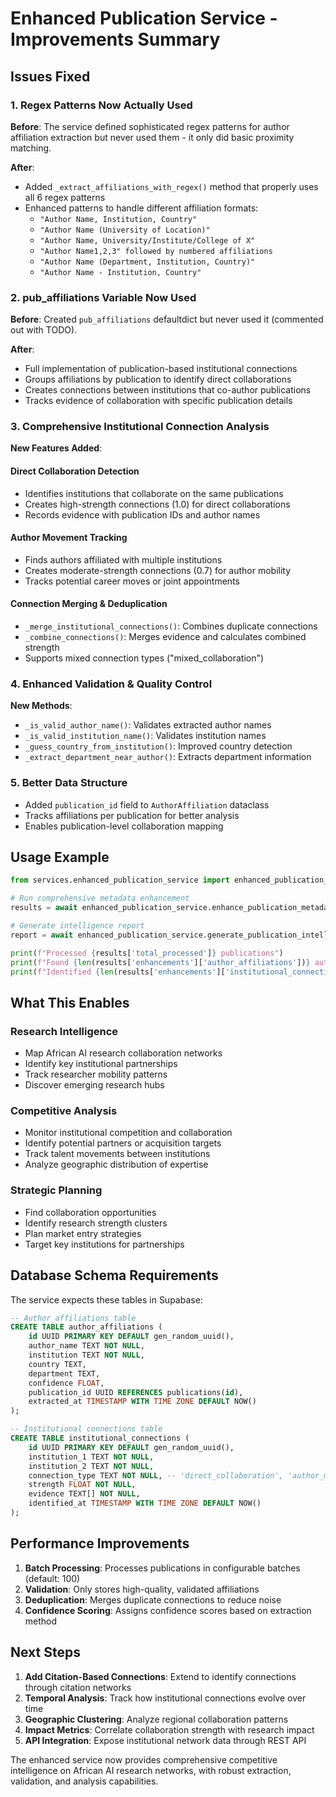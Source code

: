# Enhanced Publication Service - Improvements Summary

## Issues Fixed

### 1. **Regex Patterns Now Actually Used**
**Before**: The service defined sophisticated regex patterns for author affiliation extraction but never used them - it only did basic proximity matching.

**After**: 
- Added `_extract_affiliations_with_regex()` method that properly uses all 6 regex patterns
- Enhanced patterns to handle different affiliation formats:
  - `"Author Name, Institution, Country"`
  - `"Author Name (University of Location)"`
  - `"Author Name, University/Institute/College of X"`
  - `"Author Name1,2,3" followed by numbered affiliations`
  - `"Author Name (Department, Institution, Country)"`
  - `"Author Name - Institution, Country"`

### 2. **pub_affiliations Variable Now Used**
**Before**: Created `pub_affiliations` defaultdict but never used it (commented out with TODO).

**After**: 
- Full implementation of publication-based institutional connections
- Groups affiliations by publication to identify direct collaborations
- Creates connections between institutions that co-author publications
- Tracks evidence of collaboration with specific publication details

### 3. **Comprehensive Institutional Connection Analysis**
**New Features Added**:

#### **Direct Collaboration Detection**
- Identifies institutions that collaborate on the same publications
- Creates high-strength connections (1.0) for direct collaborations
- Records evidence with publication IDs and author names

#### **Author Movement Tracking** 
- Finds authors affiliated with multiple institutions
- Creates moderate-strength connections (0.7) for author mobility
- Tracks potential career moves or joint appointments

#### **Connection Merging & Deduplication**
- `_merge_institutional_connections()`: Combines duplicate connections
- `_combine_connections()`: Merges evidence and calculates combined strength
- Supports mixed connection types ("mixed_collaboration")

### 4. **Enhanced Validation & Quality Control**
**New Methods**:
- `_is_valid_author_name()`: Validates extracted author names
- `_is_valid_institution_name()`: Validates institution names
- `_guess_country_from_institution()`: Improved country detection
- `_extract_department_near_author()`: Extracts department information

### 5. **Better Data Structure**
- Added `publication_id` field to `AuthorAffiliation` dataclass
- Tracks affiliations per publication for better analysis
- Enables publication-level collaboration mapping

## Usage Example

```python
from services.enhanced_publication_service import enhanced_publication_service

# Run comprehensive metadata enhancement
results = await enhanced_publication_service.enhance_publication_metadata(batch_size=50)

# Generate intelligence report
report = await enhanced_publication_service.generate_publication_intelligence_report()

print(f"Processed {results['total_processed']} publications")
print(f"Found {len(results['enhancements']['author_affiliations'])} author affiliations")
print(f"Identified {len(results['enhancements']['institutional_connections'])} institutional connections")
```

## What This Enables

### **Research Intelligence**
- Map African AI research collaboration networks
- Identify key institutional partnerships
- Track researcher mobility patterns
- Discover emerging research hubs

### **Competitive Analysis**
- Monitor institutional competition and collaboration
- Identify potential partners or acquisition targets
- Track talent movements between institutions
- Analyze geographic distribution of expertise

### **Strategic Planning**
- Find collaboration opportunities
- Identify research strength clusters
- Plan market entry strategies
- Target key institutions for partnerships

## Database Schema Requirements

The service expects these tables in Supabase:

```sql
-- Author affiliations table
CREATE TABLE author_affiliations (
    id UUID PRIMARY KEY DEFAULT gen_random_uuid(),
    author_name TEXT NOT NULL,
    institution TEXT NOT NULL,
    country TEXT,
    department TEXT,
    confidence FLOAT,
    publication_id UUID REFERENCES publications(id),
    extracted_at TIMESTAMP WITH TIME ZONE DEFAULT NOW()
);

-- Institutional connections table  
CREATE TABLE institutional_connections (
    id UUID PRIMARY KEY DEFAULT gen_random_uuid(),
    institution_1 TEXT NOT NULL,
    institution_2 TEXT NOT NULL,
    connection_type TEXT NOT NULL, -- 'direct_collaboration', 'author_movement', 'mixed_collaboration'
    strength FLOAT NOT NULL,
    evidence TEXT[] NOT NULL,
    identified_at TIMESTAMP WITH TIME ZONE DEFAULT NOW()
);
```

## Performance Improvements

1. **Batch Processing**: Processes publications in configurable batches (default: 100)
2. **Validation**: Only stores high-quality, validated affiliations
3. **Deduplication**: Merges duplicate connections to reduce noise
4. **Confidence Scoring**: Assigns confidence scores based on extraction method

## Next Steps

1. **Add Citation-Based Connections**: Extend to identify connections through citation networks
2. **Temporal Analysis**: Track how institutional connections evolve over time  
3. **Geographic Clustering**: Analyze regional collaboration patterns
4. **Impact Metrics**: Correlate collaboration strength with research impact
5. **API Integration**: Expose institutional network data through REST API

The enhanced service now provides comprehensive competitive intelligence on African AI research networks, with robust extraction, validation, and analysis capabilities.
